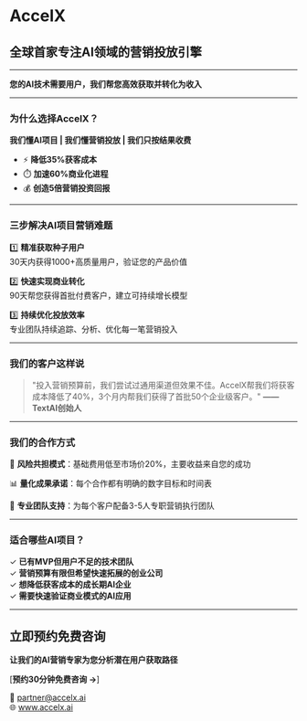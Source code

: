 # AccelX

## 全球首家专注AI领域的营销投放引擎

---

**您的AI技术需要用户，我们帮您高效获取并转化为收入**

---

### 为什么选择AccelX？

**我们懂AI项目 | 我们懂营销投放 | 我们只按结果收费**

- ⚡ **降低35%获客成本**
- ⏱️ **加速60%商业化进程**
- 💰 **创造5倍营销投资回报**

---

### 三步解决AI项目营销难题

1️⃣ **精准获取种子用户**  
30天内获得1000+高质量用户，验证您的产品价值

2️⃣ **快速实现商业转化**  
90天帮您获得首批付费客户，建立可持续增长模型

3️⃣ **持续优化投放效率**  
专业团队持续追踪、分析、优化每一笔营销投入

---

### 我们的客户这样说

> "投入营销预算前，我们尝试过通用渠道但效果不佳。AccelX帮我们将获客成本降低了40%，3个月内帮我们获得了首批50个企业级客户。" 
> **—— TextAI创始人**

---

### 我们的合作方式

🤝 **风险共担模式**：基础费用低至市场价20%，主要收益来自您的成功

📊 **量化成果承诺**：每个合作都有明确的数字目标和时间表

🚀 **专业团队支持**：为每个客户配备3-5人专职营销执行团队

---

### 适合哪些AI项目？

✓ **已有MVP但用户不足的技术团队**  
✓ **营销预算有限但希望快速拓展的创业公司**  
✓ **想降低获客成本的成长期AI企业**  
✓ **需要快速验证商业模式的AI应用**

---

## 立即预约免费咨询

**让我们的AI营销专家为您分析潜在用户获取路径**

[**预约30分钟免费咨询 →**]

📧 partner@accelx.ai  
🌐 www.accelx.ai 